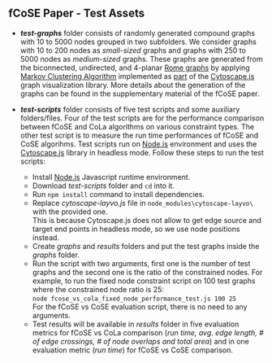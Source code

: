 ## fCoSE Paper - Test Assets

* ***test-graphs*** folder consists of randomly generated compound graphs with 10 to 5000 nodes grouped in two subfolders. 
We consider graphs with 10 to 200 nodes as *small-sized* graphs and graphs with 250 to 5000 nodes as *medium-sized* graphs. 
These graphs are generated from the biconnected, undirected, and 4-planar [Rome graphs](http://www.dia.uniroma3.it/~gdt/gdt4/test_suite.php) 
by applying [Markov Clustering Algorithm](https://micans.org/mcl/) implemented as [part](https://js.cytoscape.org#eles.markovClustering) 
of the [Cytoscape.js](https://js.cytoscape.org) graph visualization library. More details about the generation of the graphs can be found in the supplementary material of the fCoSE paper.

* ***test-scripts*** folder consists of five test scripts and some auxiliary folders/files. Four of the test scripts are for the performance 
comparison between fCoSE and CoLa algorithms on various constraint types. The other test script is to measure the run time performances of fCoSE and CoSE algorihms.
Test scripts run on [Node.js](https://nodejs.org/en/) environment and uses the [Cytoscape.js](https://js.cytoscape.org) library in headless mode. 
Follow these steps to run the test scripts: 

    * Install [Node.js](https://nodejs.org/en/) Javascript runtime environment.
    * Download *test-scripts* folder and ```cd``` into it.
    * Run ```npm install``` command to install dependencies.
    * Replace *cytoscape-layvo.js* file in ```node_modules\cytoscape-layvo\``` with the provided one.  
			This is because Cytoscape.js does not allow to get edge source and target end points in headless mode, so we use node positions instead.
    * Create *graphs* and *results* folders and put the test graphs inside the *graphs* folder.
    * Run the script with two arguments, first one is the number of test graphs and the second one is the ratio of the constrained nodes.
			For example, to run the fixed node constraint script on 100 test graphs where the constrained node ratio is 25:  
			```node fcose_vs_cola_fixed_node_performance_test.js 100 25```  
			For the fCoSE vs CoSE evaluation script, there is no need to any arguments.
    * Test results will be available in *results* folder in five evaluation metrics for fCoSE vs CoLa comparison (*run time, avg. edge length, # of edge crossings, 
			# of node overlaps and total area*) and in one evaluation metric (*run time*) for fCoSE vs CoSE comparison.
